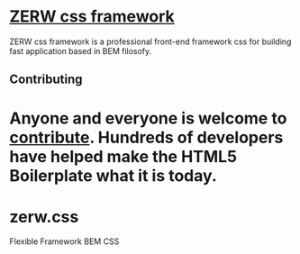 # [ZERW css framework](http://zerwcss.ivanavila.com.co)

ZERW css framework  is a professional front-end framework css for building fast application based in BEM filosofy.

## Contributing

Anyone and everyone is welcome to [contribute](CONTRIBUTING.md). Hundreds of
developers have helped make the HTML5 Boilerplate what it is today.
=======
zerw.css
========

Flexible Framework BEM CSS
